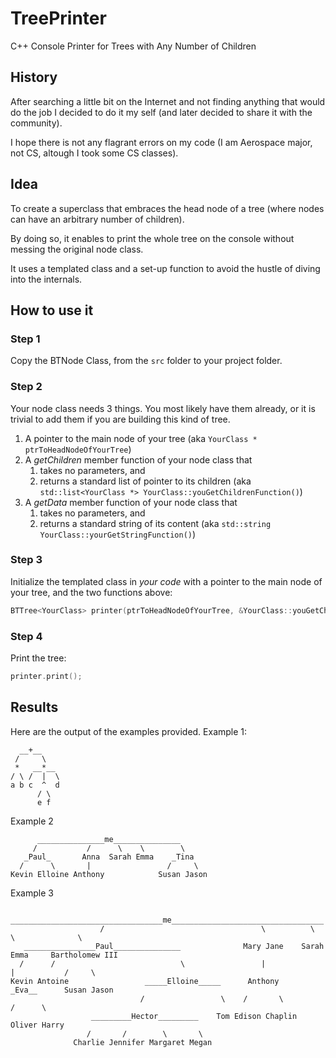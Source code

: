# TreePrinter
C++ Console Printer for Trees with Any Number of Children

## History
After searching a little bit on the Internet and not finding anything that would do the job I decided to do it my self (and later decided to share it with the community).

I hope there is not any flagrant errors on my code (I am Aerospace major, not CS, altough I took some CS classes).

## Idea
To create a superclass that embraces the head node of a tree (where nodes can have an arbitrary number of children).

By doing so, it enables to print the whole tree on the console without messing the original node class.

It uses a templated class and a set-up function to avoid the hustle of diving into the internals.

## How to use it
### Step 1
Copy the BTNode Class, from the `src` folder to your project folder.

### Step 2
Your node class needs 3 things. You most likely have them already, or it is trivial to add them if you are building this kind of tree.
1. A pointer to the main node of your tree (aka `YourClass * ptrToHeadNodeOfYourTree`)
2. A _getChildren_ member function of your node class that
    1. takes no parameters, and
    2. returns a standard list of pointer to its children (aka `std::list<YourClass *> YourClass::youGetChildrenFunction()`)
3. A _getData_ member function of your node class that
    1. takes no parameters, and
    2. returns a standard string of its content (aka `std::string YourClass::yourGetStringFunction()`)

### Step 3
Initialize the templated class in *your code* with a pointer to the main node of your tree, and the two functions above:
```cpp
BTTree<YourClass> printer(ptrToHeadNodeOfYourTree, &YourClass::youGetChildrenFunction, &YourClass::yourGetStringFunction);
```

### Step 4
Print the tree:
```cpp
printer.print();
```

## Results
Here are the output of the examples provided.
Example 1:
```text
  __+__    
 /     \   
 *   __*__ 
/ \ /  |  \
a b c  ^  d
      / \  
      e f 
```
Example 2
```text
      _______________me_______________
     /           /      \    \        \
   _Paul_       Anna  Sarah Emma    _Tina
  /      \       |                 /     \
Kevin Elloine Anthony            Susan Jason
```
Example 3
```text
                     __________________________________me__________________________________        
                    /                                   \          \        \              \       
   ________________Paul_______________              Mary Jane    Sarah     Emma     Bartholomew III
  /      /                            \                 |                   |           /     \    
Kevin Antoine                 _____Elloine_____      Anthony              _Eva__      Susan Jason  
                             /                 \    /       \            /      \                  
                  _________Hector_________    Tom Edison Chaplin       Oliver Harry                
                 /       /        \       \                                                        
              Charlie Jennifer Margaret Megan                                                      
```
